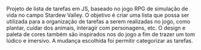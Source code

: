 Projeto de lista de tarefas em JS, baseado no jogo RPG de simulação de vida no campo Stardew Valley. O objetivo é criar uma lista que possa ser utilizada para a organização de tarefas a serem realizadas no jogo, como plantar, cuidar dos animais, interagir com personagens, etc. O design e paleta de cores também são inspirados nos do jogo a fim de trazer um tom lúdico e imersivo. A mudança escolhida foi permitir categorizar as tarefas.
